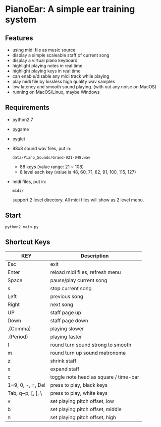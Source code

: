 # PianoEar: A simple ear training system

## Features

* using midi file as music source
* display a simple scaleable staff of current song
* display a virtual piano keyboard
* highlight playing notes in real time
* highlight playing keys in real time
* can enable/disable any midi track while playing
* play midi file by lossless high quality wav samples
* low latency and smooth sound playing. (with out any noise on MacOS)
* running on MacOS/Linux, maybe Windows

## Requirements

* python2.7
* pygame
* pyglet
* 88x8 sound wav files, put in:

      data/Piano_Sounds/Grand-021-048.wav

  * 88 keys (value range: 21 ~ 108)
  * 8 level each key (value is 48, 60, 71, 82, 91, 100, 115, 127)

* midi files, put in:

      midi/

  support 2 level directory. All midi files will show as 2 level menu.


## Start

    python2 main.py


## Shortcut Keys

KEY | Description
--- | ---
Esc | exit
Enter | reload midi files, refresh menu
Space | pause/play current song
s | stop current song
Left | previous song
Right | next song
UP | staff page up
Down | staff page down
,(Comma) | playing slower
.(Period) | playing faster
f | round turn sound strong to smooth
m | round turn up sound metronome
z | shrink staff
x | expand staff
c | toggle note head as square / time-bar
1~9, 0, -, =, Del | press to play, black keys
Tab, q~p, [, ], \ | press to play, white keys
v | set playing pitch offset, low
b | set playing pitch offset, middle
n | set playing pitch offset, high
